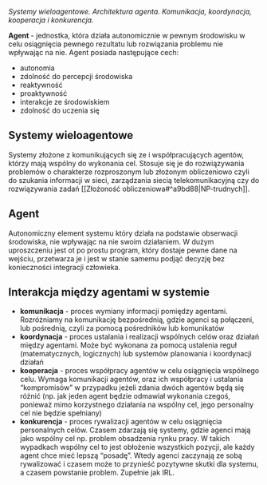 *Systemy wieloagentowe. Architektura agenta. Komunikacja, koordynacja, kooperacja i konkurencja.*

**Agent** - jednostka, która działa autonomicznie w pewnym środowisku w celu osiągnięcia pewnego rezultatu lub rozwiązania problemu nie wpływając na nie. Agent posiada następujące cech:
- autonomia
- zdolność do percepcji środowiska
- reaktywność
- proaktywność
- interakcje ze środowiskiem
- zdolność do uczenia się
## Systemy wieloagentowe
Systemy złożone z komunikujących się ze i współpracujących agentów, którzy mają wspólny do wykonania cel. Stosuje się je do rozwiązywania problemów o charakterze rozproszonym lub złożonym obliczeniowo czyli do szukania informacji w sieci, zarządzania siecią telekomunikacyjną czy do rozwiązywania zadań [[Złożoność obliczeniowa#^a9bd88|NP-trudnych]].

## Agent 
Autonomiczny element systemu który działa na podstawie obserwacji środowiska, nie wpływając na nie swoim działaniem. W dużym uproszczeniu jest ot po prostu program, który dostaje pewne dane na wejściu, przetwarza je i jest w stanie samemu podjąć decyzję bez konieczności integracji człowieka.

## Interakcja między agentami w systemie
- **komunikacja** - proces wymiany informacji pomiędzy agentami. Rozróżniamy na komunikację bezpośrednią, gdzie agenci są połączeni, lub pośrednią, czyli za pomocą pośredników lub komunikatów
- **koordynacja** - proces ustalania i realizacji wspólnych celów oraz działań między agentami. Może być wykonana za pomocą ustalenia reguł (matematycznych, logicznych) lub systemów planowania i koordynacji działań
- **kooperacja** - proces współpracy agentów w celu osiągnięcia wspólnego celu. Wymaga komunikacji agentów, oraz ich współpracy i ustalania “kompromisów” w przypadku jeżeli zdania dwóch agentów będą się różnić (np. jak jeden agent będzie odmawiał wykonania czegoś, ponieważ mimo korzystnego działania na wspólny cel, jego personalny cel nie będzie spełniany)
- **konkurencja** - proces rywalizacji agentów w celu osiągnięcia personalnych celów. Czasem zdarzają się systemy, gdzie agenci mają jako wspólny cel np. problem obsadzenia rynku pracy. W takich wypadkach wspólny cel to jest obłożenie wszystkich pozycji, ale każdy agent chce mieć lepszą “posadę”. Wtedy agenci zaczynają ze sobą rywalizować i czasem może to przynieść pozytywne skutki dla systemu, a czasem powstanie problem. Zupełnie jak IRL.
